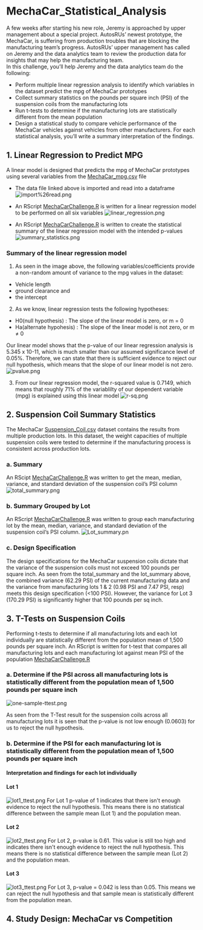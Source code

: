 # MechaCar_Statistical_Analysis

A few weeks after starting his new role, Jeremy is approached by upper management about a special project. AutosRUs’ newest prototype, the MechaCar, is suffering from production troubles that are blocking the manufacturing team’s progress. AutosRUs’ upper management has called on Jeremy and the data analytics team to review the production data for insights that may help the manufacturing team.<br/>
In this challenge, you’ll help Jeremy and the data analytics team do the following:
- Perform multiple linear regression analysis to identify which variables in the dataset predict the mpg of MechaCar prototypes
- Collect summary statistics on the pounds per square inch (PSI) of the suspension coils from the manufacturing lots
- Run t-tests to determine if the manufacturing lots are statistically different from the mean population
- Design a statistical study to compare vehicle performance of the MechaCar vehicles against vehicles from other manufacturers. For each statistical analysis, you’ll write a summary interpretation of the findings.

## 1. Linear Regression to Predict MPG

A linear model is designed that predicts the mpg of MechaCar prototypes using several variables from the [MechaCar_mpg.csv](https://github.com/rmat112/MechaCar_Statistical_Analysis/blob/main/MechaCar_mpg.csv) file

- The data file linked above is imported and read into a dataframe
![import%26read.png](https://github.com/rmat112/MechaCar_Statistical_Analysis/blob/main/Resources/import%26read.png)

- An RScript [MechaCarChallenge.R](https://github.com/rmat112/MechaCar_Statistical_Analysis/blob/main/MechaCarChallenge.R) is written for a linear regression model to be performed on all six variables 
![linear_regression.png](https://github.com/rmat112/MechaCar_Statistical_Analysis/blob/main/Resources/linear_regression.png)

- An RScript [MechaCarChallenge.R](https://github.com/rmat112/MechaCar_Statistical_Analysis/blob/main/MechaCarChallenge.R) is written to create the statistical summary of the linear regression model with the intended p-values 
![summary_statistics.png](https://github.com/rmat112/MechaCar_Statistical_Analysis/blob/main/Resources/summary_statistics.png)

### Summary of the linear regression model

1. As seen in the image above, the following variables/coefficients provide a non-random amount of variance to the mpg values in the dataset:<br/>
  - Vehicle length 
  - ground clearance and 
  - the intercept

2. As we know, linear regression tests the following hypotheses:<br/>
  - H0(null hypothesis) : The slope of the linear model is zero, or m = 0<br/>
  - Ha(alternate hypohesis) : The slope of the linear model is not zero, or m ≠ 0<br/>
  
  Our linear model shows that the p-value of our linear regression analysis is 5.345 x 10-11, which is much smaller than our assumed significance level of 0.05%.     Therefore, we can state that there is sufficient evidence to reject our null hypothesis, which means that the slope of our linear model is not zero.
  ![pvalue.png](https://github.com/rmat112/MechaCar_Statistical_Analysis/blob/main/Resources/pvalue.png)

3. From our linear regression model, the r-squared value is 0.7149, which means that roughly 71% of the variablilty of our dependent variable (mpg) is explained using this linear model
![r-sq.png](https://github.com/rmat112/MechaCar_Statistical_Analysis/blob/main/Resources/r-sq.png)

## 2. Suspension Coil Summary Statistics
The MechaCar [Suspension_Coil.csv](https://github.com/rmat112/MechaCar_Statistical_Analysis/blob/main/Suspension_Coil.csv) dataset contains the results from multiple production lots. In this dataset, the weight capacities of multiple suspension coils were tested to determine if the manufacturing process is consistent across production lots.

### a. Summary
An RScipt [MechaCarChallenge.R](https://github.com/rmat112/MechaCar_Statistical_Analysis/blob/main/MechaCarChallenge.R) was written to get the mean, median, variance, and standard deviation of the suspension coil’s PSI column
![total_summary.png](https://github.com/rmat112/MechaCar_Statistical_Analysis/blob/main/Resources/total_summary.png)

### b. Summary Grouped by Lot
An RScript [MechaCarChallenge.R](https://github.com/rmat112/MechaCar_Statistical_Analysis/blob/main/MechaCarChallenge.R) was written to group each manufacturing lot by the mean, median, variance, and standard deviation of the suspension coil’s PSI column.
![Lot_summary.pn](https://github.com/rmat112/MechaCar_Statistical_Analysis/blob/main/Resources/Lot_summary.png)

### c. Design Specification
The design specifications for the MechaCar suspension coils dictate that the variance of the suspension coils must not exceed 100 pounds per square inch. As seen from the total_summary and the lot_summary above, the combined variance (62.29 PSI) of the current manufacturing data and the variance from manufacturing lots 1 & 2 (0.98 PSI and 7.47 PSI, resp) meets this design specification (<100 PSI). However, the variance for Lot 3 (170.29 PSI) is significantly higher that 100 pounds per sq inch.

## 3. T-Tests on Suspension Coils
Performing t-tests to determine if all manufacturing lots and each lot individually are statistically different from the population mean of 1,500 pounds per square inch. An RScript is written for t-test that compares all manufacturing lots and each manufacturing lot against mean PSI of the population [MechaCarChallenge.R](https://github.com/rmat112/MechaCar_Statistical_Analysis/blob/main/MechaCarChallenge.R)

### a. Determine if the PSI across all manufacturing lots is statistically different from the population mean of 1,500 pounds per square inch
![one-sample-ttest.png](https://github.com/rmat112/MechaCar_Statistical_Analysis/blob/main/Resources/one-sample-ttest.png)

As seen from the T-Test result for the suspension coils across all manufacturing lots  it is seen that the p-value is not low enough (0.0603) for us to reject the null hypothesis.

### b. Determine if the PSI for each manufacturing lot is statistically different from the population mean of 1,500 pounds per square inch
#### Interpretation and findings for each lot individually
#### Lot 1
![lot1_ttest.png](https://github.com/rmat112/MechaCar_Statistical_Analysis/blob/main/Resources/lot1_ttest.png)
For Lot 1 p-value of 1 indicates that there isn't enough evidence to reject the null hypothesis. This means there is no statistical difference between the sample mean (Lot 1) and the population mean.

#### Lot 2
![lot2_ttest.png](https://github.com/rmat112/MechaCar_Statistical_Analysis/blob/main/Resources/lot2_ttest.png)
For Lot 2, p-value is 0.61. This value is still too high and indicates there isn't enough evidence to reject the null hypothesis. This means there is no statistical difference between the sample mean (Lot 2) and the population mean.

#### Lot 3
![lot3_ttest.png](https://github.com/rmat112/MechaCar_Statistical_Analysis/blob/main/Resources/lot3_ttest.png)
For Lot 3, p-value = 0.042 is less than 0.05. This means we can reject the null hypothesis and that sample mean is statistically different from the population mean.

## 4. Study Design: MechaCar vs Competition
